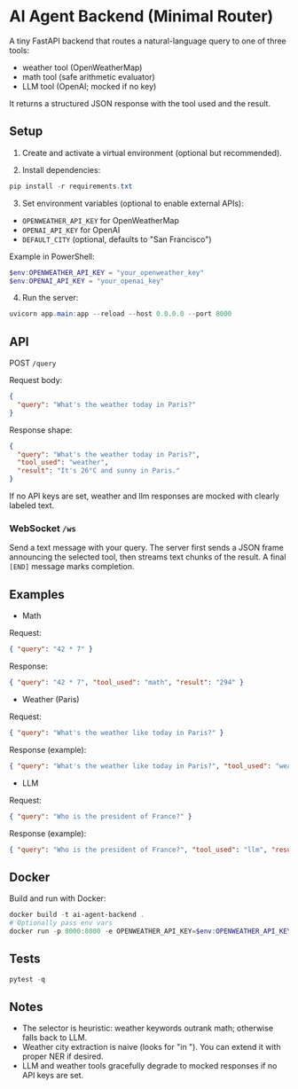 # AI Agent Backend (Minimal Router)

A tiny FastAPI backend that routes a natural-language query to one of three tools:

- weather tool (OpenWeatherMap)
- math tool (safe arithmetic evaluator)
- LLM tool (OpenAI; mocked if no key)

It returns a structured JSON response with the tool used and the result.

## Setup

1) Create and activate a virtual environment (optional but recommended).

2) Install dependencies:

```powershell
pip install -r requirements.txt
```

3) Set environment variables (optional to enable external APIs):

- `OPENWEATHER_API_KEY` for OpenWeatherMap
- `OPENAI_API_KEY` for OpenAI
- `DEFAULT_CITY` (optional, defaults to "San Francisco")

Example in PowerShell:

```powershell
$env:OPENWEATHER_API_KEY = "your_openweather_key"
$env:OPENAI_API_KEY = "your_openai_key"
```

4) Run the server:

```powershell
uvicorn app.main:app --reload --host 0.0.0.0 --port 8000
```

## API

POST `/query`

Request body:

```json
{
  "query": "What's the weather today in Paris?"
}
```

Response shape:

```json
{
  "query": "What's the weather today in Paris?",
  "tool_used": "weather",
  "result": "It's 26°C and sunny in Paris."
}
```

If no API keys are set, weather and llm responses are mocked with clearly labeled text.

### WebSocket `/ws`

Send a text message with your query. The server first sends a JSON frame announcing the selected tool, then streams text chunks of the result. A final `[END]` message marks completion.

## Examples

- Math

Request:

```json
{ "query": "42 * 7" }
```

Response:

```json
{ "query": "42 * 7", "tool_used": "math", "result": "294" }
```

- Weather (Paris)

Request:

```json
{ "query": "What's the weather like today in Paris?" }
```

Response (example):

```json
{ "query": "What's the weather like today in Paris?", "tool_used": "weather", "result": "It's 26°C and sunny in Paris." }
```

- LLM

Request:

```json
{ "query": "Who is the president of France?" }
```

Response (example):

```json
{ "query": "Who is the president of France?", "tool_used": "llm", "result": "The president of France is Emmanuel Macron." }
```

## Docker

Build and run with Docker:

```powershell
docker build -t ai-agent-backend .
# Optionally pass env vars
docker run -p 8000:8000 -e OPENWEATHER_API_KEY=$env:OPENWEATHER_API_KEY -e OPENAI_API_KEY=$env:OPENAI_API_KEY ai-agent-backend
```

## Tests

```powershell
pytest -q
```

## Notes

- The selector is heuristic: weather keywords outrank math; otherwise falls back to LLM.
- Weather city extraction is naive (looks for "in <City>"). You can extend it with proper NER if desired.
- LLM and weather tools gracefully degrade to mocked responses if no API keys are set.